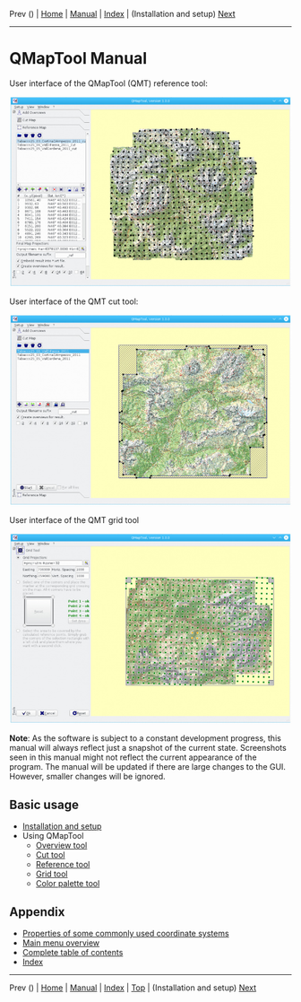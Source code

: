 Prev () | [Home](QMTHome) | [Manual](QMTDocMain) | [Index](QMTAxAdvIndex) | (Installation and setup) [Next](InstallSetup)
- - -

# QMapTool Manual

User interface of the QMapTool (QMT) reference tool:

![Reference tool](QMapTool/images/qmaptool.jpg "Reference tool")

User interface of the QMT cut tool:

![Cut tool](QMapTool/images/qmaptool1.jpg "Cut tool")

User interface of the QMT grid tool

![Grid tool](QMapTool/images/qmaptool2.jpg "Grid tool")

**Note**: As the software is subject to a constant development progress, this manual will
always reflect just a snapshot of the current state. Screenshots seen in this manual might 
not reflect the current appearance of the program. The manual will be updated if there are 
large changes to the GUI. However, smaller changes will be ignored. 



## Basic usage

* [Installation and setup](InstallSetup)
* Using QMapTool
    * [Overview tool](OverviewTool)
    * [Cut tool](CutTool)
    * [Reference tool](ReferenceTool)
    * [Grid tool](GridTool)
    * [Color palette tool](PaletteTool)
    
## Appendix

* [Properties of some commonly used coordinate systems](EpsgOverview)
* [Main menu overview](QMTAxMenuStructure)
* [Complete table of contents](QMTAxAdvToc)
* [Index](QMTAxAdvIndex)


- - -
Prev () | [Home](QMTHome) | [Manual](QMTDocMain) | [Index](QMTAxAdvIndex) | [Top](#) | (Installation and setup) [Next](InstallSetup)
